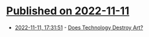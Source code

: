 # [Published on 2022-11-11](index.md)

* [2022-11-11, 17:31:51](https://lobste.rs/s/sgix0f/does_technology_destroy_art) - [Does Technology Destroy Art?](https://www.youtube.com/watch?v=MG8BEYhQ-KE)
